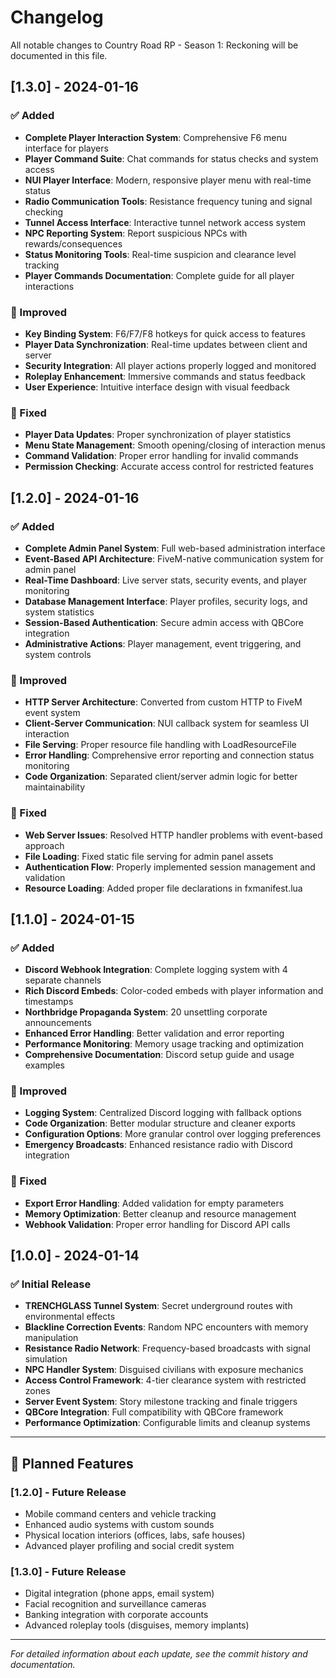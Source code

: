 # Changelog 

All notable changes to Country Road RP - Season 1: Reckoning will be documented in this file.

## [1.3.0] - 2024-01-16

### ✅ Added
- **Complete Player Interaction System**: Comprehensive F6 menu interface for players
- **Player Command Suite**: Chat commands for status checks and system access
- **NUI Player Interface**: Modern, responsive player menu with real-time status
- **Radio Communication Tools**: Resistance frequency tuning and signal checking
- **Tunnel Access Interface**: Interactive tunnel network access system
- **NPC Reporting System**: Report suspicious NPCs with rewards/consequences
- **Status Monitoring Tools**: Real-time suspicion and clearance level tracking
- **Player Commands Documentation**: Complete guide for all player interactions

### 🔧 Improved
- **Key Binding System**: F6/F7/F8 hotkeys for quick access to features
- **Player Data Synchronization**: Real-time updates between client and server
- **Security Integration**: All player actions properly logged and monitored
- **Roleplay Enhancement**: Immersive commands and status feedback
- **User Experience**: Intuitive interface design with visual feedback

### 🐛 Fixed
- **Player Data Updates**: Proper synchronization of player statistics
- **Menu State Management**: Smooth opening/closing of interaction menus
- **Command Validation**: Proper error handling for invalid commands
- **Permission Checking**: Accurate access control for restricted features

## [1.2.0] - 2024-01-16

### ✅ Added
- **Complete Admin Panel System**: Full web-based administration interface
- **Event-Based API Architecture**: FiveM-native communication system for admin panel
- **Real-Time Dashboard**: Live server stats, security events, and player monitoring
- **Database Management Interface**: Player profiles, security logs, and system statistics
- **Session-Based Authentication**: Secure admin access with QBCore integration
- **Administrative Actions**: Player management, event triggering, and system controls

### 🔧 Improved
- **HTTP Server Architecture**: Converted from custom HTTP to FiveM event system
- **Client-Server Communication**: NUI callback system for seamless UI interaction
- **File Serving**: Proper resource file handling with LoadResourceFile
- **Error Handling**: Comprehensive error reporting and connection status monitoring
- **Code Organization**: Separated client/server admin logic for better maintainability

### 🐛 Fixed
- **Web Server Issues**: Resolved HTTP handler problems with event-based approach
- **File Loading**: Fixed static file serving for admin panel assets
- **Authentication Flow**: Properly implemented session management and validation
- **Resource Loading**: Added proper file declarations in fxmanifest.lua

## [1.1.0] - 2024-01-15

### ✅ Added
- **Discord Webhook Integration**: Complete logging system with 4 separate channels
- **Rich Discord Embeds**: Color-coded embeds with player information and timestamps
- **Northbridge Propaganda System**: 20 unsettling corporate announcements
- **Enhanced Error Handling**: Better validation and error reporting
- **Performance Monitoring**: Memory usage tracking and optimization
- **Comprehensive Documentation**: Discord setup guide and usage examples

### 🔧 Improved
- **Logging System**: Centralized Discord logging with fallback options
- **Code Organization**: Better modular structure and cleaner exports
- **Configuration Options**: More granular control over logging preferences
- **Emergency Broadcasts**: Enhanced resistance radio with Discord integration

### 🐛 Fixed
- **Export Error Handling**: Added validation for empty parameters
- **Memory Optimization**: Better cleanup and resource management
- **Webhook Validation**: Proper error handling for Discord API calls

## [1.0.0] - 2024-01-14

### ✅ Initial Release
- **TRENCHGLASS Tunnel System**: Secret underground routes with environmental effects
- **Blackline Correction Events**: Random NPC encounters with memory manipulation
- **Resistance Radio Network**: Frequency-based broadcasts with signal simulation
- **NPC Handler System**: Disguised civilians with exposure mechanics
- **Access Control Framework**: 4-tier clearance system with restricted zones
- **Server Event System**: Story milestone tracking and finale triggers
- **QBCore Integration**: Full compatibility with QBCore framework
- **Performance Optimization**: Configurable limits and cleanup systems

---

## 🔮 Planned Features

### [1.2.0] - Future Release
- Mobile command centers and vehicle tracking
- Enhanced audio systems with custom sounds
- Physical location interiors (offices, labs, safe houses)
- Advanced player profiling and social credit system

### [1.3.0] - Future Release
- Digital integration (phone apps, email system)
- Facial recognition and surveillance cameras
- Banking integration with corporate accounts
- Advanced roleplay tools (disguises, memory implants)

---

*For detailed information about each update, see the commit history and documentation.*
